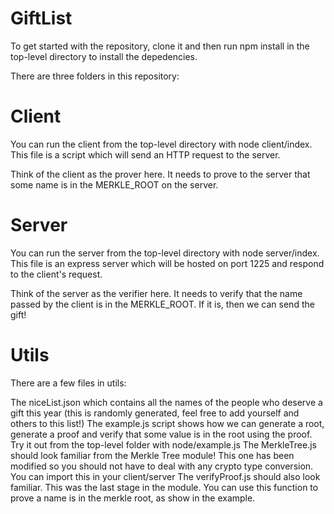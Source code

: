 # GiftList

To get started with the repository, clone it and then run npm install in the top-level directory to install the depedencies.

There are three folders in this repository:

# Client
You can run the client from the top-level directory with node client/index. This file is a script which will send an HTTP request to the server.

Think of the client as the prover here. It needs to prove to the server that some name is in the MERKLE_ROOT on the server.

# Server
You can run the server from the top-level directory with node server/index. This file is an express server which will be hosted on port 1225 and respond to the client's request.

Think of the server as the verifier here. It needs to verify that the name passed by the client is in the MERKLE_ROOT. If it is, then we can send the gift!

# Utils
There are a few files in utils:

The niceList.json which contains all the names of the people who deserve a gift this year (this is randomly generated, feel free to add yourself and others to this list!)
The example.js script shows how we can generate a root, generate a proof and verify that some value is in the root using the proof. Try it out from the top-level folder with node/example.js
The MerkleTree.js should look familiar from the Merkle Tree module! This one has been modified so you should not have to deal with any crypto type conversion. You can import this in your client/server
The verifyProof.js should also look familiar. This was the last stage in the module. You can use this function to prove a name is in the merkle root, as show in the example.
